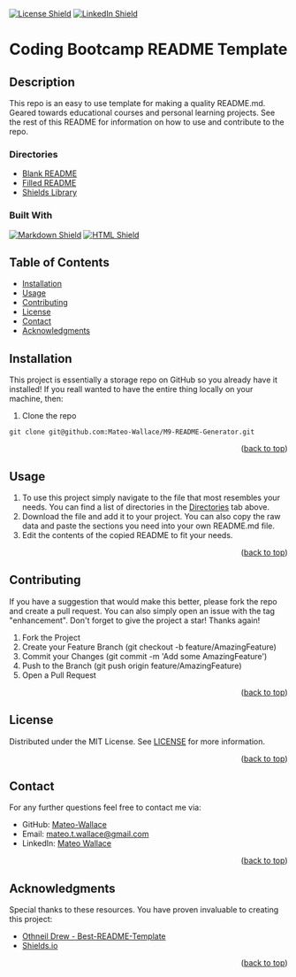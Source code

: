 <p id="readme-top"></p>

[![License Shield](https://img.shields.io/badge/License-MIT-success?style=for-the-badge)](./LICENSE) [![LinkedIn Shield](https://img.shields.io/badge/LinkedIn-555555?style=for-the-badge&logo=linkedin)](https://www.linkedin.com/in/mateo-wallace-57931b254/)

# Coding Bootcamp README Template

## Description

This repo is an easy to use template for making a quality README.md. Geared towards educational courses and personal learning projects. See the rest of this README for information on how to use and contribute to the repo. 

### Directories
- [Blank README]()
- [Filled README]()
- [Shields Library](./Shields_Library.md)

### Built With

[![Markdown Shield](https://img.shields.io/badge/Markdown-000000?&style=for-the-badge&logo=markdown)](https://www.markdownguide.org/) [![HTML Shield](https://img.shields.io/badge/HTML5-E34F26?&style=for-the-badge&logo=html5&logoColor=white)](https://developer.mozilla.org/en-US/docs/Glossary/HTML5)

## Table of Contents
- [Installation](#installation)
- [Usage](#usage)
- [Contributing](#contributing)
- [License](#license)
- [Contact](#contact)
- [Acknowledgments](#acknowledgments)

## Installation
This project is essentially a storage repo on GitHub so you already have it installed! If you reall wanted to have the entire thing locally on your machine, then: 

1. Clone the repo
```
git clone git@github.com:Mateo-Wallace/M9-README-Generator.git
```
<p align="right">(<a href="#readme-top">back to top</a>)</p>

## Usage
1. To use this project simply navigate to the file that most resembles your needs. You can find a list of directories in the [Directories](#directories) tab above.
2. Download the file and add it to your project. You can also copy the raw data and paste the sections you need into your own README.md file.
3. Edit the contents of the copied README to fit your needs.
<p align="right">(<a href="#readme-top">back to top</a>)</p>

## Contributing
If you have a suggestion that would make this better, please fork the repo and create a pull request. You can also simply open an issue with the tag "enhancement". Don't forget to give the project a star! Thanks again!

1. Fork the Project
2. Create your Feature Branch (git checkout -b feature/AmazingFeature)
3. Commit your Changes (git commit -m 'Add some AmazingFeature')
4. Push to the Branch (git push origin feature/AmazingFeature)
5. Open a Pull Request
<p align="right">(<a href="#readme-top">back to top</a>)</p>

## License

Distributed under the MIT License. See [LICENSE](./LICENSE) for more information.
<p align="right">(<a href="#readme-top">back to top</a>)</p>

## Contact

For any further questions feel free to contact me via:
- GitHub: [Mateo-Wallace](https://github.com/Mateo-Wallace)
- Email: [mateo.t.wallace@gmail.com](mailto:mateo.t.wallace@gmail.com)
- LinkedIn: [Mateo Wallace](https://www.linkedin.com/in/mateo-wallace-57931b254/)
<p align="right">(<a href="#readme-top">back to top</a>)</p>

## Acknowledgments

Special thanks to these resources. You have proven invaluable to creating this project:
- [Othneil Drew - Best-README-Template](https://github.com/othneildrew/Best-README-Template/blob/master/README.md)
- [Shields.io](https://shields.io/)
<p align="right">(<a href="#readme-top">back to top</a>)</p>